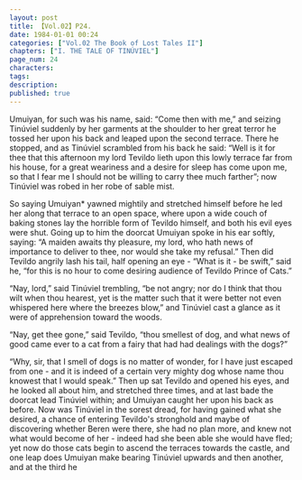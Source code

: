 ```yaml
---
layout: post
title: 【Vol.02】P24.
date: 1984-01-01 00:24
categories: ["Vol.02 The Book of Lost Tales II"]
chapters: ["I. THE TALE OF TINÚVIEL"]
page_num: 24
characters: 
tags: 
description: 
published: true
---
```


<p style="text-indent: 0;">
Umuiyan, for such was his name, said: “Come then with me,” and seizing Tinúviel suddenly by her garments at the shoulder to her great terror he tossed her upon his back and leaped upon the second terrace. There he stopped, and as Tinúviel scrambled from his back he said: “Well is it for thee that this afternoon my lord Tevildo lieth upon this lowly terrace far from his house, for a great weariness and a desire for sleep has come upon me, so that I fear me I should not be willing to carry thee much farther”; now Tinúviel was robed in her robe of sable mist.
</p>

So saying Umuiyan\* yawned mightily and stretched himself before he led her along that terrace to an open space, where upon a wide couch of baking stones lay the horrible form of Tevildo himself, and both his evil eyes were shut. Going up to him the doorcat Umuiyan spoke in his ear softly, saying: “A maiden awaits thy pleasure, my lord, who hath news of importance to deliver to thee, nor would she take my refusal.” Then did Tevildo angrily lash his tail, half opening an eye - “What is it - be swift,” said he, “for this is no hour to come desiring audience of Tevildo Prince of Cats.”

“Nay, lord,” said Tinúviel trembling, “be not angry; nor do I think that thou wilt when thou hearest, yet is the matter such that it were better not even whispered here where the breezes blow,” and Tinúviel cast a glance as it were of apprehension toward the woods.

“Nay, get thee gone,” said Tevildo, “thou smellest of dog, and what news of good came ever to a cat from a fairy that had had dealings with the dogs?”

“Why, sir, that I smell of dogs is no matter of wonder, for I have just escaped from one - and it is indeed of a certain very mighty dog whose name thou knowest that I would speak.” Then up sat Tevildo and opened his eyes, and he looked all about him, and stretched three times, and at last bade the doorcat lead Tinúviel within; and Umuiyan caught her upon his back as before. Now was Tinúviel in the sorest dread, for having gained what she desired, a chance of entering Tevildo's stronghold and maybe of discovering whether Beren were there, she had no plan more, and knew not what would become of her - indeed had she been able she would have fled; yet now do those cats begin to ascend the terraces towards the castle, and one leap does Umuiyan make bearing Tinúviel upwards and then another, and at the third he


